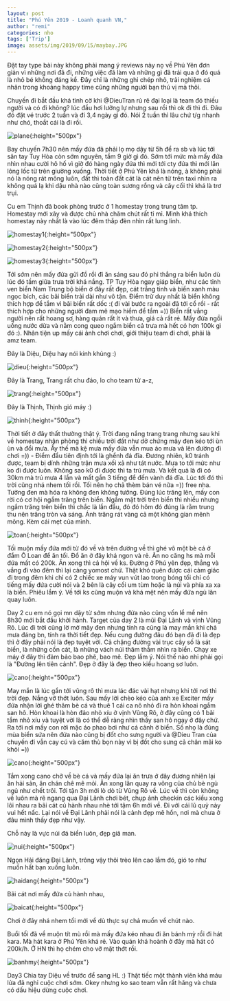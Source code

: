 ```yaml
---
layout: post
title: "Phú Yên 2019 - Loanh quanh VN,"
author: "remi"
categories: nho
tags: ['Trip']
image: assets/img/2019/09/15/maybay.JPG
---
```


Đặt tay type bài này không phải mang ý reviews này nọ về Phú Yên đơn giản vì những nơi đã đi, những việc đã làm và những gì đã trải qua ở đó quá là nhỏ bé không đáng kể. Đây chỉ là những ghi chép nhỏ, trải nghiệm cá nhân trong khoảng happy time cũng những người bạn thú vị mà thôi.

Chuyến đi bắt đầu khá tình cờ khi @DieuTran rủ rê đại loại là team đó thiếu người và có đi không? lúc đầu hơi lưỡng lự nhưng sau rồi thì ok đi thì đi. Đâu đó đặt vé trước 2 tuần và đi 3,4 ngày gì đó. Nói 2 tuần thì lâu chứ t/g nhanh như chó, thoắt cái là đi rồi.

![plane]( {{site.url}}/assets/img/2019/09/15/maybay.JPG){:height="500px"}

Bay chuyến 7h30 nên mấy đứa đã phải lọ mọ dậy từ 5h để ra sb và lúc tới sân tay Tuy Hòa còn sớm nguyên, tầm 9 giờ gì đó. Sớm tới mức mà mấy đứa nhìn nhau cười hô hố vì giờ đó hàng ngày đứa thì mới tới cty đứa thì mới lăn lông lốc từ trên giường xuống. Thời tiết ở Phú Yên khá là nóng, à không phải nó là nóng rát mông luôn, đất thì toàn đất cát là cát nên từ trên taxi nhìn ra không quá lạ khi dậu nhà nào cũng toàn sương rồng và cây cối thì khá là trơ trụi.

Cu em Thịnh đã book phòng trước ở 1 homestay trong trung tâm tp. Homestay mới xây và được chủ nhà chăm chút rất tỉ mỉ. Mình khá thích homestay này nhất là vào lúc đêm thắp đèn nhìn rất lung linh. 

![homestay1]( {{site.url}}/assets/img/2019/09/15/homestay1.JPG){:height="500px"}

![homestay2]( {{site.url}}/assets/img/2019/09/15/homestay2.JPG){:height="500px"}

![homestay3]( {{site.url}}/assets/img/2019/09/15/homestay3.JPG){:height="500px"}

Tới sớm nên mấy đứa gửi đồ rồi đi ăn sáng sau đó phi thẳng ra biển luôn dù lúc đó tầm giữa trưa trời khá nắng. TP Tuy Hòa ngay giáp biển, như các tỉnh ven biển Nam Trung bộ biển ở đây rất đẹp, cát trắng tinh và biển xanh màu ngọc bích, các bãi biển trải dài như vô tận. Điểm trừ duy nhất là biển không thích hợp để tắm vì bãi biển rất dốc :( đi vài bước ra ngoài đã tới cổ rồi - rất thích hợp cho những người đam mê mạo hiểm để tắm =)) Biển rất vắng người nên rất hoang sơ, hàng quán rất ít và thưa, giá cả rất rẻ. Mấy đứa ngồi uống nước dừa và nằm cong queo ngắm biển cả trưa mà hết có hơn 100k gì đó :). Nhân tiện up mấy cái ảnh chơi chơi, giới thiệu team đi chơi, phải là amz team.

Đây là Diệu, Diệu hay nói kinh khủng :)

![dieu]( {{site.url}}/assets/img/2019/09/15/dieu.JPG){:height="500px"}

Đây là Trang, Trang rất chu đáo, lo cho team từ a-z,

![trang]( {{site.url}}/assets/img/2019/09/15/trang.JPG){:height="500px"}

Đây là Thịnh, Thịnh gió máy :)

![thinh]( {{site.url}}/assets/img/2019/09/15/thinh.JPG){:height="500px"}

Thời tiết ở đây thất thường thật ý. Trời đang nắng trang trang nhưng sau khi về homestay nhận phòng thì chiều trời đất như dở chứng mây đen kéo tới ùn ùn và đổi mưa. Ấy thế mà kệ mưa mấy đứa vẫn mua áo mưa và lên đường đi chơi =)) - Điểm đầu tiên định tới là ghềnh đá đĩa. Đương nhiên, k0 tránh được, team bị dính những trận mưa xối xả như tát nước. Mưa to tới mức như ko đi được luôn. Không sao k0 đi được thì ta trú mưa. Và kết quả là đi có 30km mà trú mưa 4 lần và mất gần 3 tiếng để đến vành đá đĩa. Lúc tới đó thì trời cũng nhá nhem tối rồi. Tối nên họ chả thèm bán vé nữa =)) free nha. Tưởng đen mà hóa ra không đen không tưởng. Đúng lúc trăng lên, mấy con rời có cơ hội ngắm trăng trên biển. Ngắm mặt trời trên biển thì nhiều nhưng ngắm trăng trên biển thì chắc là lần đầu, đó đó hôm đó đúng là rằm trung thu nên trăng tròn và sáng. Ánh trăng rát vàng cả một không gian mênh mông. Kèm cái mẹt của mình.

![toan]( {{site.url}}/assets/img/2019/09/15/toan.JPG){:height="500px"}

Tối muộn mấy đứa mới từ đó về và trên đường về thì ghé vô một bè cá ở đầm Ô Loan để ăn tối. Đồ ăn ở đây khá ngon và rẻ. Ăn no căng hs mà mỗi đứa mất có 200k. Ăn xong thì cả hội về ks. Đường ở Phú yên đẹp, thẳng và vắng đi vào đêm thì lại càng yomost chứ. Thật khó quên được cái cảm giác đi trong đêm khi chỉ có 2 chiếc xe máy vun vút lao trong bóng tối chỉ có tiếng mấy đứa cười nói và 2 bên là cây cối um tùm hoặc là núi và phía xa xa là biển. Phiêu lắm ý. Về tới ks cũng muộn và khá mệt nên mấy đứa ngủ lăn quay luôn.

Day 2 cu em nó gọi mn dậy từ sớm nhưng đứa nào cũng vốn lề mề nên 8h30 mới bắt đầu khởi hành. Target của day 2 là mũi Đại Lãnh và vịnh Vũng Rô. Lúc đi trời cũng lờ mờ mây đen nhưng tính ra cũng là may mắn khi chả mưa đáng bn, tính ra thời tiết đẹp. Nếu cung đường đâu đó bạn đã đi là đẹp thì ở đây phải nói là đẹp tuyệt vời. Cả chặng đường vài trục cây số là sát biển, là những cồn cát, là những vách núi thăm thẳm nhìn ra biển. Chạy xe máy ở đây thì đảm bảo bao phê, bao mê. Đẹp lắm ý. Nói thế nào nhỉ phải gọi là "Đường lên tiên cảnh". Đẹp ở đây là đẹp theo kiểu hoang sơ luôn. 

![cano]( {{site.url}}/assets/img/2019/09/15/dailanh.JPG){:height="500px"}

May mắn là lúc gần tới vũng rô thì mưa lác đác vài hạt nhưng khi tới nơi thì trời đẹp. Nắng vỡ thớt luôn. Sau mấy lời chèo kéo của anh xe Exciter mấy đứa nhận lời ghé thăm bè cá và thuê 1 cái ca nô nhỏ đi ra hòn khoai ngắm san hô. Hòn khoai là hòn đảo nhỏ xíu ở vịnh Vũng Rô, ở đây cũng có 1 bãi tắm nhỏ xíu và tuyệt vời là có thể dễ ràng nhìn thấy san hô ngay ở đây chứ. Ra tới nơi mấy con rời mặc áo phao bơi như cá cảnh ở biển. Số nhọ là đúng mùa biển sứa nên đứa nào cũng bị đốt cho sưng người và @Dieu Tran của chuyến đi vẫn cay cú và căm thù bọn này vì bị đốt cho sưng cả chân mãi ko khỏi =)) 

![cano]( {{site.url}}/assets/img/2019/09/15/cano.JPG){:height="500px"}

Tắm xong cano chở về bè cá và mấy đứa lại ăn trưa ở đây đương nhiên lại ăn hải sản, ăn chán chê mê mỏi. Ăn xong lăn quay ra võng của chủ bè ngủ ngủ như chết trôi. Tới tận 3h mới lò dò từ Vũng Rô về. Lúc về thì còn không về luôn mà rẽ ngang qua Đại Lãnh chơi bét, chụp ảnh checkin các kiểu xong lôi nhau ra bãi cát củ hành nhau nhè tới tậm 6h mới về. Đi với cái lũ quỷ này vui hết nấc. Lại nói về Đại Lãnh phải nói là cảnh đẹp mê hồn, nơi mà chưa ở đâu mình thấy đẹp như vậy.

Chỗ này là vực núi đá biển luôn, đẹp giã man.


![nui]( {{site.url}}/assets/img/2019/09/15/nui.JPG){:height="500px"}


Ngọn Hải đăng Đại Lãnh, trông vậy thôi trèo lên cao lắm đó, gió to như muốn hất bạn xuống luôn.


![haidang]( {{site.url}}/assets/img/2019/09/15/haidang.JPG){:height="500px"}


Bãi cát  nơi mấy đứa củ hành nhau,

![baicat]( {{site.url}}/assets/img/2019/09/15/baicat.JPG){:height="500px"}

Chơi ở đây nhá nhem tối mới về dù thực sự chả muốn về chút nào.

Buổi tối đã về muộn tít mù rồi mà mấy đứa kéo nhau đi ăn bánh mỳ rồi đi hát kara. Mà hát kara ở Phú Yên khá rẻ. Vào quán khá hoành ở đây mà hát có 200k/h. Ở HN thì họ chém cho vỡ mặt thớt rồi.

![banhmy]( {{site.url}}/assets/img/2019/09/15/banhmy.JPG){:height="500px"}

Day3 Chia tay Diệu về trước để sang HL :) Thật tiếc một thành viên khá máu lửa đã nghỉ cuộc chơi sớm. Okey nhưng ko sao team vẫn rất hăng và chưa có dấu hiệu dừng cuộc chơi. 


